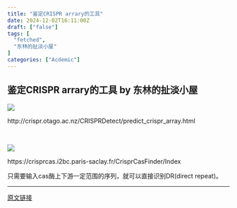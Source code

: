 ```yaml
---
title: "鉴定CRISPR arrary的工具"
date: 2024-12-02T16:11:00Z
draft: ["false"]
tags: [
  "fetched",
  "东林的扯淡小屋"
]
categories: ["Acdemic"]
---
```

鉴定CRISPR arrary的工具 by 东林的扯淡小屋
------
<div><p><img data-galleryid="" data-imgfileid="100026944" data-ratio="0.5972222222222222" data-s="300,640" data-type="png" data-w="1080" data-src="https://mmbiz.qpic.cn/mmbiz_png/kZ1wdgAscBpZQXgh5EnTOJ6DkEGfJsXymyaawq0Kl2CVbdcHkicm04ZPyD9DpSwlqlU8AUuNlmicicZicDia0Ic7yOQ/640?wx_fmt=png&amp;from=appmsg" src="https://mmbiz.qpic.cn/mmbiz_png/kZ1wdgAscBpZQXgh5EnTOJ6DkEGfJsXymyaawq0Kl2CVbdcHkicm04ZPyD9DpSwlqlU8AUuNlmicicZicDia0Ic7yOQ/640?wx_fmt=png&amp;from=appmsg"></p><p>http://crispr.otago.ac.nz/CRISPRDetect/predict_crispr_array.html</p><p><br></p><p><img data-galleryid="" data-imgfileid="100026945" data-ratio="0.5972222222222222" data-s="300,640" data-type="png" data-w="1080" data-src="https://mmbiz.qpic.cn/mmbiz_png/kZ1wdgAscBpZQXgh5EnTOJ6DkEGfJsXyMZe77tFDuT0iatNBSP1noqkgiaKb0mqzxRFLY8ibyHqSTkXulf4VJI5QQ/640?wx_fmt=png&amp;from=appmsg" src="https://mmbiz.qpic.cn/mmbiz_png/kZ1wdgAscBpZQXgh5EnTOJ6DkEGfJsXyMZe77tFDuT0iatNBSP1noqkgiaKb0mqzxRFLY8ibyHqSTkXulf4VJI5QQ/640?wx_fmt=png&amp;from=appmsg"></p><p>https://crisprcas.i2bc.paris-saclay.fr/CrisprCasFinder/Index</p><p>只需要输入cas酶上下游一定范围的序列，就可以直接识别DR(direct repeat)。</p><p><mp-style-type data-value="3"></mp-style-type></p></div>  
<hr>
<a href="https://mp.weixin.qq.com/s/3GTgbUafvi1rh9Iv0njtdg",target="_blank" rel="noopener noreferrer">原文链接</a>
